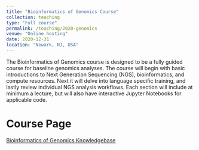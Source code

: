 ```yaml
---
title: "Bioinformatics of Genomics Course"
collection: teaching
type: "Full course"
permalink: /teaching/2020-genomics
venue: "Online hosting"
date: 2020-12-31
location: "Newark, NJ, USA"
---
```


The Bioinformatics of Genomics course is designed to be a fully guided course for baseline genomics analyses. The course will begin with basic introductions to Next Generation Sequencing (NGS), bioinformatics, and compute resources. Next it will delve into language specific training, and lastly review individual NGS analysis workflows. Each section will include at minimum a lecture, but will also have interactive Jupyter Notebooks for applicable code. 

Course Page
======
[Bioinformatics of Genomics Knowledgebase ](http://knowledgebase.bioinformagic.io/)
